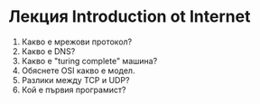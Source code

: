 # Лекция Introduction ot Internet

1. Какво е мрежови протокол?
2. Какво е DNS?
3. Какво е "turing complete" машина?
4. Обяснете OSI какво е модел.
5. Разлики между TCP и UDP?
6. Кой е първия програмист?
